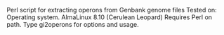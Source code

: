 Perl script for extracting operons from Genbank genome files
Tested on: Operating system. AlmaLinux 8.10 (Cerulean Leopard)
Requires Perl on path.
Type gi2operons for options and usage.
